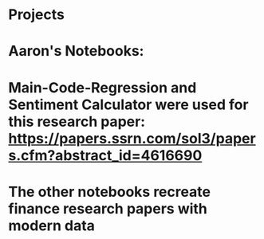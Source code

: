 # Projects
# Aaron's Notebooks:
# Main-Code-Regression and Sentiment Calculator were used for this research paper: https://papers.ssrn.com/sol3/papers.cfm?abstract_id=4616690
# The other notebooks recreate finance research papers with modern data
